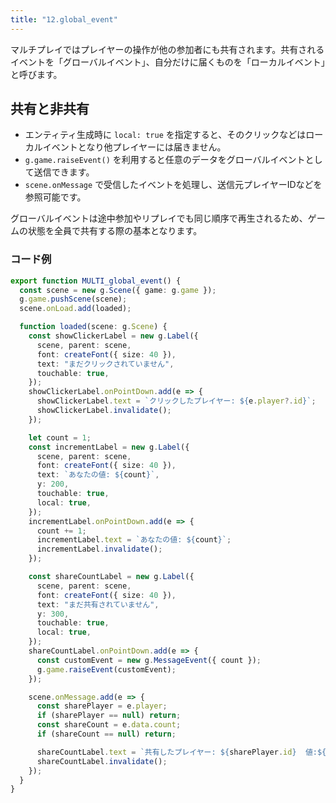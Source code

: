 ```yaml
---
title: "12.global_event"
---
```


マルチプレイではプレイヤーの操作が他の参加者にも共有されます。共有されるイベントを「グローバルイベント」、自分だけに届くものを「ローカルイベント」と呼びます。

## 共有と非共有

- エンティティ生成時に `local: true` を指定すると、そのクリックなどはローカルイベントとなり他プレイヤーには届きません。
- `g.game.raiseEvent()` を利用すると任意のデータをグローバルイベントとして送信できます。
- `scene.onMessage` で受信したイベントを処理し、送信元プレイヤーIDなどを参照可能です。

グローバルイベントは途中参加やリプレイでも同じ順序で再生されるため、ゲームの状態を全員で共有する際の基本となります。

### コード例

```ts
export function MULTI_global_event() {
  const scene = new g.Scene({ game: g.game });
  g.game.pushScene(scene);
  scene.onLoad.add(loaded);

  function loaded(scene: g.Scene) {
    const showClickerLabel = new g.Label({
      scene, parent: scene,
      font: createFont({ size: 40 }),
      text: "まだクリックされていません",
      touchable: true,
    });
    showClickerLabel.onPointDown.add(e => {
      showClickerLabel.text = `クリックしたプレイヤー: ${e.player?.id}`;
      showClickerLabel.invalidate();
    });

    let count = 1;
    const incrementLabel = new g.Label({
      scene, parent: scene,
      font: createFont({ size: 40 }),
      text: `あなたの値: ${count}`,
      y: 200,
      touchable: true,
      local: true,
    });
    incrementLabel.onPointDown.add(e => {
      count += 1;
      incrementLabel.text = `あなたの値: ${count}`;
      incrementLabel.invalidate();
    });

    const shareCountLabel = new g.Label({
      scene, parent: scene,
      font: createFont({ size: 40 }),
      text: "まだ共有されていません",
      y: 300,
      touchable: true,
      local: true,
    });
    shareCountLabel.onPointDown.add(e => {
      const customEvent = new g.MessageEvent({ count });
      g.game.raiseEvent(customEvent);
    });

    scene.onMessage.add(e => {
      const sharePlayer = e.player;
      if (sharePlayer == null) return;
      const shareCount = e.data.count;
      if (shareCount == null) return;

      shareCountLabel.text = `共有したプレイヤー: ${sharePlayer.id}  値:${shareCount}`;
      shareCountLabel.invalidate();
    });
  }
}
```
